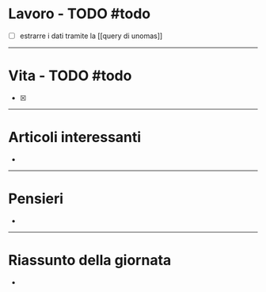 # Lavoro - TODO #todo 
- [ ] estrarre i dati tramite la [[query di unomas]]

---

# Vita - TODO #todo 
- [x] 

---

# Articoli interessanti
- 

---

# Pensieri
- 

---

# Riassunto della giornata
- 